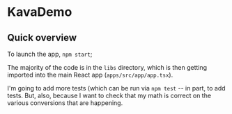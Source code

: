 # KavaDemo

## Quick overview
To launch the app, `npm start`;

The majority of the code is in the `libs` directory, which is then getting imported into the main React app (`apps/src/app/app.tsx`).

I'm going to add more tests (which can be run via `npm test` -- in part, to add tests. But, also, because I want to check that my math is correct on the various conversions that are happening.
